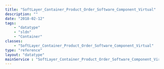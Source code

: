 ```yaml
---
title: "SoftLayer_Container_Product_Order_Software_Component_Virtual"
description: ""
date: "2018-02-12"
tags:
    - "datatype"
    - "sldn"
    - "Container"
classes:
    - "SoftLayer_Container_Product_Order_Software_Component_Virtual"
type: "reference"
layout: "datatype"
mainService : "SoftLayer_Container_Product_Order_Software_Component_Virtual"
---
```


